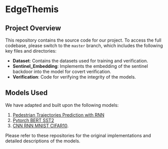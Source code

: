 # EdgeThemis

## Project Overview

This repository contains the source code for our project. To access the full codebase, please switch to the `master` branch, which includes the following key files and directories:

- **Dataset**: Contains the datasets used for training and verification.
- **Sentinel_Embedding**: Implements the embedding of the sentinel backdoor into the model for covert verification.
- **Verification**: Code for verifying the integrity of the models.

## Models Used

We have adapted and built upon the following models:

1. [Pedestrian Trajectories Prediction with RNN](https://github.com/Oceanland-428/Pedestrian-Trajectories-Prediction-with-RNN.git)
2. [Pytorch BERT SST2](https://github.com/awake020/pytorch_Bert_sst2.git)
3. [CNN RNN MNIST CIFAR10](https://github.com/refloor/CNN-RNN-MNIST-CIFAR10-pytorch-).

Please refer to these repositories for the original implementations and detailed descriptions of the models.
